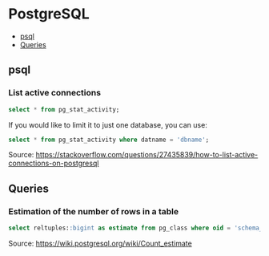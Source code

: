 # PostgreSQL

- [psql](#psql)
- [Queries](#queries)

## psql

### List active connections

```sql
select * from pg_stat_activity;
```

If you would like to limit it to just one database, you can use:

```sql
select * from pg_stat_activity where datname = 'dbname';
```

Source: https://stackoverflow.com/questions/27435839/how-to-list-active-connections-on-postgresql

## Queries

### Estimation of the number of rows in a table

```sql
select reltuples::bigint as estimate from pg_class where oid = 'schema_name.table_name'::regclass;
```

Source: https://wiki.postgresql.org/wiki/Count_estimate
